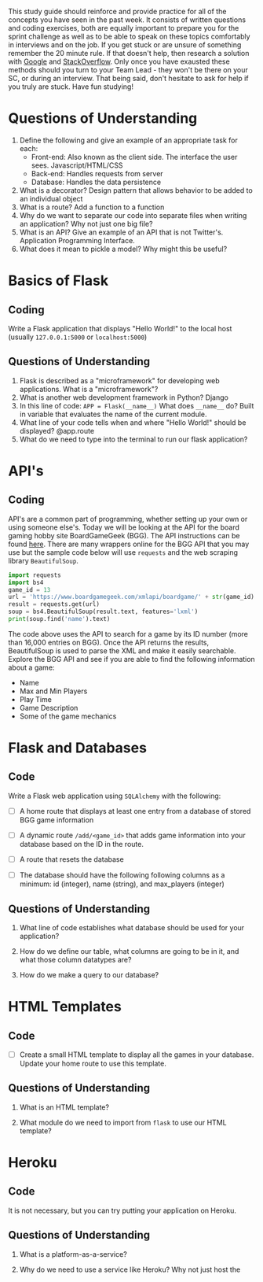 This study guide should reinforce and provide practice for all of the concepts you have seen in the past week. It consists of written questions and coding exercises, both are equally important to prepare you for the sprint challenge as well as to be able to speak on these topics comfortably in interviews and on the job.
If you get stuck or are unsure of something remember the 20 minute rule. If that doesn't help, then research a solution with [Google](https://www.google.com) and [StackOverflow](https://www.stackoverflow.com). Only once you have exausted these methods should you turn to your Team Lead - they won't be there on your SC, or during an interview. That being said, don't hesitate to ask for help if you truly are stuck.
Have fun studying!
# Questions of Understanding
1. Define the following and give an example of an appropriate task for each:
    - Front-end: Also known as the client side. The interface the user sees. Javascript/HTML/CSS
    - Back-end: Handles requests from server 
    - Database: Handles the data persistence 
2. What is a decorator? Design pattern that allows behavior to be added to an individual object 
3. What is a route? Add a function to a function 
4. Why do we want to separate our code into separate files when writing an application? Why not just one big file?
5. What is an API? Give an example of an API that is not Twitter's. Application Programming Interface. 
6. What does it mean to pickle a model? Why might this be useful?
# Basics of Flask
## Coding
Write a Flask application that displays "Hello World!" to the local host (usually `127.0.0.1:5000` or `localhost:5000`)
## Questions of Understanding
1. Flask is described as a "microframework" for developing web applications. What is a "microframework"?
2. What is another web development framework in Python? Django
3. In this line of code: `APP = Flask(__name__)` What does `__name__` do? Built in variable that evaluates the name of the current module.
4. What line of your code tells when and where "Hello World!" should be displayed? @app.route
5. What do we need to type into the terminal to run our flask application?
# API's
## Coding
API's are a common part of programming, whether setting up your own or using someone else's. Today we will be looking at the API for the board gaming hobby site BoardGameGeek (BGG). The API instructions can be found [here](https://boardgamegeek.com/wiki/page/BGG_XML_API&redirectedfrom=XML_API#). There are many wrappers online for the BGG API that you may use but the sample code below will use `requests` and the web scraping library `BeautifulSoup`.
```python
import requests
import bs4
game_id = 13
url = 'https://www.boardgamegeek.com/xmlapi/boardgame/' + str(game_id)
result = requests.get(url)
soup = bs4.BeautifulSoup(result.text, features='lxml')
print(soup.find('name').text)
```
The code above uses the API to search for a game by its ID number (more than 16,000 entries on BGG). Once the API returns the results, BeautifulSoup is used to parse the XML and make it easily searchable.
Explore the BGG API and see if you are able to find the following information about a game:
* Name
* Max and Min Players
* Play Time
* Game Description
* Some of the game mechanics
# Flask and Databases
## Code
Write a Flask web application using `SQLAlchemy` with the following:
- [ ] A home route that displays at least one entry from a database of stored BGG game information
  
- [ ] A dynamic route `/add/<game_id>` that adds game information into your database based on the ID in the route.
  
- [ ] A route that resets the database
  
- [ ] The database should have the following following columns as a minimum: id (integer), name (string), and max_players (integer)
## Questions of Understanding
1. What line of code establishes what database should be used for your application?
   
2. How do we define our table, what columns are going to be in it, and what those column datatypes are?
   
3. How do we make a query to our database?
# HTML Templates
## Code
- [ ] Create a small HTML template to display all the games in your database. Update your home route to use this template.
## Questions of Understanding
1. What is an HTML template?
   
2. What module do we need to import from `flask` to use our HTML template?
# Heroku
## Code
It is not necessary, but you can try putting your application on Heroku.
## Questions of Understanding
1. What is a platform-as-a-service?
   
2. Why do we need to use a service like Heroku? Why not just host the 
